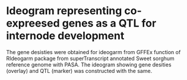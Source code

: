 # Ideogram representing co-expreesed genes as a QTL for internode development

The gene desisties were obtained for ideogarm from GFFEx function of RIdeogarm package from superTranscript annotated Sweet sorghum reference genome with PASA. The ideogram showing gene desities (overlay) and QTL (marker) was constructed with the same.
